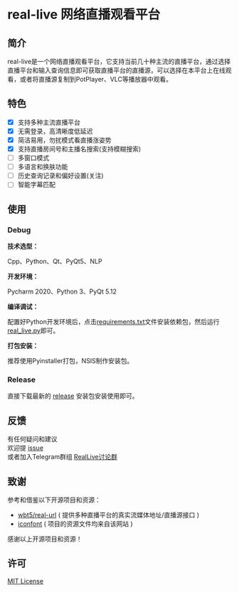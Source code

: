 # real-live 网络直播观看平台

## 简介
real-live是一个网络直播观看平台，它支持当前几十种主流的直播平台，通过选择直播平台和输入查询信息即可获取直播平台的直播源，可以选择在本平台上在线观看，或者将直播源复制到PotPlayer、VLC等播放器中观看。

## 特色
* [x] 支持多种主流直播平台
* [x] 无需登录，高清晰度低延迟
* [x] 简洁易用，勿扰模式看直播涨姿势
* [x] 支持直播房间号和主播名搜索(支持模糊搜索)
* [ ] 多窗口模式
* [ ] 多语言和换肤功能
* [ ] 历史查询记录和偏好设置(关注)
* [ ] 智能字幕匹配

## 使用
### Debug
**技术选型：**

Cpp、Python、Qt、PyQt5、NLP

**开发环境：**

Pycharm 2020、Python 3、PyQt 5.12

**编译调试：**

配置好Python开发环境后，点击[requirements.txt](./requirements.txt)文件安装依赖包，然后运行[real_live.py](./real_live.py)即可。

**打包安装：**

推荐使用Pyinstaller打包，NSIS制作安装包。


### Release
直接下载最新的 [release](https://github.com/parzulpan/real-live/releases) 安装包安装使用即可。

## 反馈
有任何疑问和建议<br/>
欢迎提 [issue](https://github.com/parzulpan/real-live/issues) <br>
或者加入Telegram群组 [RealLive讨论群](https://t.me/GitHubRealLive)

## 致谢
参考和借鉴以下开源项目和资源：
* [wbt5/real-url](https://github.com/wbt5/real-url)  ( 提供多种直播平台的真实流媒体地址/直播源接口 )
* [iconfont](https://www.iconfont.cn) ( 项目的资源文件均来自该网站 )

感谢以上开源项目和资源！

## 许可
[MIT License](./LICENSE)